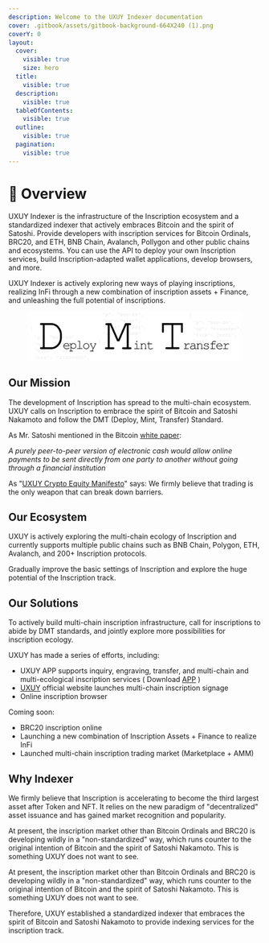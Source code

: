 ```yaml
---
description: Welcome to the UXUY Indexer documentation
cover: .gitbook/assets/gitbook-background-664X240 (1).png
coverY: 0
layout:
  cover:
    visible: true
    size: hero
  title:
    visible: true
  description:
    visible: true
  tableOfContents:
    visible: true
  outline:
    visible: true
  pagination:
    visible: true
---
```


# 🎃 Overview

UXUY Indexer is the infrastructure of the Inscription ecosystem and a standardized indexer that actively embraces Bitcoin and the spirit of  Satoshi. Provide developers with inscription services for Bitcoin Ordinals, BRC20, and ETH, BNB Chain, Avalanch, Pollygon and other public chains and ecosystems. You can use the API to deploy your own Inscription services, build Inscription-adapted wallet applications, develop browsers, and more.&#x20;

UXUY Indexer is actively exploring new ways of playing inscriptions, realizing InFi through a new combination of inscription assets + Finance, and unleashing the full potential of inscriptions.

<figure><picture><source srcset=".gitbook/assets/20240110- DMT-dark.png" media="(prefers-color-scheme: dark)"><img src=".gitbook/assets/20240110- DMT (1) (1).png" alt=""></picture><figcaption></figcaption></figure>

## Our Mission

The development of Inscription has spread to the multi-chain ecosystem. UXUY calls on Inscription to embrace the spirit of Bitcoin and Satoshi Nakamoto and follow the DMT (Deploy, Mint, Transfer) Standard.&#x20;

As Mr. Satoshi mentioned in the Bitcoin [white paper](https://bitcoin.org/bitcoin.pdf):&#x20;

_A purely peer-to-peer version of electronic cash would allow online payments to be sent directly from one party to another without going through a financial institution_&#x20;

As "[UXUY Crypto Equity Manifesto](https://blog.uxuy.com/the-uxuy-crypto-equity-manifesto-97e0d0f7b612)" says: We firmly believe that trading is the only weapon that can break down barriers.

## Our Ecosystem

UXUY is actively exploring the multi-chain ecology of Inscription and currently supports multiple public chains such as BNB Chain, Polygon, ETH, Avalanch, and 200+ Inscription protocols.&#x20;

Gradually improve the basic settings of Inscription and explore the huge potential of the Inscription track.

## Our Solutions

To actively build multi-chain inscription infrastructure, call for inscriptions to abide by DMT standards, and jointly explore more possibilities for inscription ecology.&#x20;

UXUY has made a series of efforts, including:

* UXUY APP supports inquiry, engraving, transfer, and multi-chain and multi-ecological inscription services ( Download [APP](https://uxuy.com/download) )&#x20;
* [UXUY](https://app.gitbook.com/o/KCzJiJ2iIEs4ytcyUPyK/s/8RjG9b3T8jxq2t0OOrIz/) official website launches multi-chain inscription signage&#x20;
* Online inscription browser

Coming soon:

* BRC20 inscription online&#x20;
* Launching a new combination of Inscription Assets + Finance to realize InFi&#x20;
* Launched multi-chain inscription trading market (Marketplace + AMM)

## Why Indexer

We firmly believe that Inscription is accelerating to become the third largest asset after Token and NFT. It relies on the new paradigm of "decentralized" asset issuance and has gained market recognition and popularity.

At present, the inscription market other than Bitcoin Ordinals and BRC20 is developing wildly in a "non-standardized" way, which runs counter to the original intention of Bitcoin and the spirit of Satoshi Nakamoto. This is something UXUY does not want to see.

At present, the inscription market other than Bitcoin Ordinals and BRC20 is developing wildly in a "non-standardized" way, which runs counter to the original intention of Bitcoin and the spirit of Satoshi Nakamoto. This is something UXUY does not want to see.

Therefore, UXUY established a standardized indexer that embraces the spirit of Bitcoin and Satoshi Nakamoto to provide indexing services for the inscription track.

